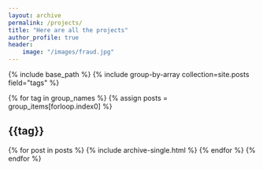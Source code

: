 ```yaml
---
layout: archive
permalink: /projects/
title: "Here are all the projects"
author_profile: true
header:
    image: "/images/fraud.jpg"
---
```


{% include base_path %}
{% include group-by-array
collection=site.posts field="tags" %}

{% for tag in group_names %}
    {% assign posts = 
    group_items[forloop.index0] %}
    <h2 id= "{{tag | slugify }}"
    class="archive_subtitle">{{tag}}</h2>
    {% for post in posts %}
        {% include archive-single.html %}
    {% endfor %}
{% endfor %}